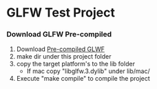 # GLFW Test Project


### Download GLFW Pre-compiled

1. Download [Pre-compiled GLWF](https://www.glfw.org/download.html)
2. make dir under this project folder
3. copy the target platform's to the lib folder
    * If mac copy "libglfw.3.dylib" under lib/mac/
4. Execute "make compile" to compile the project

